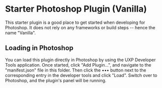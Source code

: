 # Starter Photoshop Plugin (Vanilla)

This starter plugin is a good place to get started when developing for Photoshop. 
It does not rely on any frameworks or build steps -- hence the name "Vanilla".

## Loading in Photoshop

You can load this plugin directly in Photoshop by using the 
UXP Developer Tools application. Once started, click "Add Plugin...",
 and navigate to the "manifest.json" file in this folder. 
 Then click the ••• button next to the corresponding entry in 
 the developer tools and click "Load". Switch over to Photoshop, 
 and the plugin's panel will be running.
